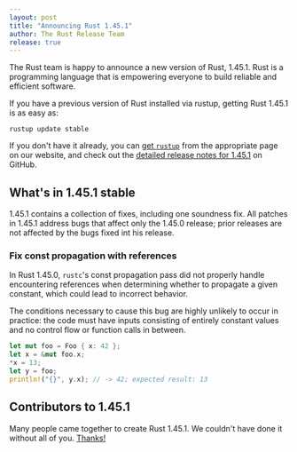 ```yaml
---
layout: post
title: "Announcing Rust 1.45.1"
author: The Rust Release Team
release: true
---
```


The Rust team is happy to announce a new version of Rust, 1.45.1. Rust is a
programming language that is empowering everyone to build reliable and
efficient software.

If you have a previous version of Rust installed via rustup, getting Rust
1.45.1 is as easy as:

```console
rustup update stable
```

If you don't have it already, you can [get `rustup`][install] from the
appropriate page on our website, and check out the [detailed release notes for
1.45.1][notes] on GitHub.

[install]: https://www.rust-lang.org/install.html
[notes]: https://github.com/rust-lang/rust/blob/master/RELEASES.md#version-1451-2020-07-30

## What's in 1.45.1 stable

1.45.1 contains a collection of fixes, including one soundness fix. All patches
in 1.45.1 address bugs that affect only the 1.45.0 release; prior releases are
not affected by the bugs fixed int his release.

### Fix const propagation with references

In Rust 1.45.0, `rustc`'s const propagation pass did not properly handle
encountering references when determining whether to propagate a given constant,
which could lead to incorrect behavior.

The conditions necessary to cause this bug are highly unlikely to occur in
practice: the code must have inputs consisting of entirely constant values and
no control flow or function calls in between.

```rust
let mut foo = Foo { x: 42 };
let x = &mut foo.x;
*x = 13;
let y = foo;
println!("{}", y.x); // -> 42; expected result: 13
```

## Contributors to 1.45.1

Many people came together to create Rust 1.45.1. We couldn't have done it
without all of you. [Thanks!](https://thanks.rust-lang.org/rust/1.45.1/)
